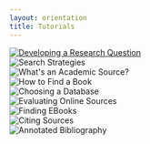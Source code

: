 ```yaml
---
layout: orientation
title: Tutorials
---
```


<div class="row">
  <div class="card-group">
    <div class="card">
        <a href="research-question-2.html"><img src="{{site.url}}assets/images/ResearchQuestion.png" alt="Developing a Research Question"><img src=""></a>
    </div>
    <div class="card">
        <img src="{{site.url}}assets/images/SearchStrategies-e1591912638563.png" alt="Search Strategies">
    </div>
    <div class="card">
        <img src="{{site.url}}assets/images/Academic-e1591913078736.png" alt="What's an Academic Source?">
    </div>
  </div>
</div>

<div class="row">
    <div class="card-group">
    <div class="card">
      <img src="{{site.url}}assets/images/Find-a-book-e1591913297501.png" alt="How to Find a Book">
  </div>
    <div class="card">
      <img src="{{site.url}}assets/images/choosingDatabase-e1591912162753.png" alt="Choosing a Database">
  </div>
    <div class="card">
      <img src="{{site.url}}assets/images/EvaluatingOnlineSources-e1591912420876.png" alt="Evaluating Online Sources">
    </div>
  </div>
</div>

<div class="row">
  <div class="card-group">
    <div class="card">
      <img src="{{site.url}}assets/images/FindingEbooks-e1591911668435.png" alt="Finding EBooks">
  </div>
    <div class="card">
      <img src="{{site.url}}assets/images/citations.png" alt="Citing Sources">
  </div>
    <div class="card">
      <img src="{{site.url}}assets/images/Annotated-Bib.png" alt="Annotated Bibliography">
    </div>
  </div>
</div>
